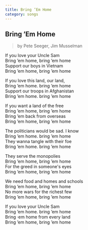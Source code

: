 ```yaml
---  
title: Bring ’Em Home  
category: songs  
---  
```

## Bring &rsquo;Em Home

> by Pete Seeger, Jim Musselman

If you love your Uncle Sam  
Bring &rsquo;em home, bring &rsquo;em home  
Support our boys in Vietnam  
Bring &rsquo;em home, bring &rsquo;em home

If you love this land, our land,  
Bring &rsquo;em home. bring &rsquo;em home  
Support our troops in Afghanistan  
Bring &rsquo;em home. bring &rsquo;em home

If you want a land of the free  
Bring &rsquo;em home, bring &rsquo;em home  
Bring &rsquo;em back from overseas  
Bring &rsquo;em home, bring &rsquo;em home

The politicians would be sad. I know  
Bring &rsquo;em home. bring &rsquo;em home  
They wanna tangle with their foe  
Bring &rsquo;em home. bring &rsquo;em home

They serve the monopolies  
Bring &rsquo;em home, bring &rsquo;em home  
For the greed in someone's eyes  
Bring &rsquo;em home, bring &rsquo;em home

We need food and homes and schools  
Bring &rsquo;em home, bring &rsquo;em home  
No more wars for the richest few  
Bring &rsquo;em home, bring &rsquo;em home

If you love your Uncle Sam  
Bring &rsquo;em home. bring &rsquo;em home  
Bring ·em home from every land  
Bring &rsquo;em home, bring &rsquo;em home
